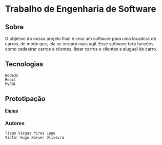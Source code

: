 # Trabalho de Engenharia de Software

## Sobre

O objetivo do nosso projeto final é criar um software para uma locadora de carros, de modo que, ela se tornará mais agil. Esse software terá funções como cadastrar carros e clientes, listar carros e clientes e aluguel de carro.

 ## Tecnologias
```
NodeJS
React
MySQL
```

## Prototipação
**[Figma](https://www.figma.com/file/nO9I8ECjjxtGEN7XWKMiE1/Projeto-Final?node-id=0%3A1)**

### Autores
```
Tiago Viegas Pires Lage
Victor Hugo Xavier Oliveira
```
